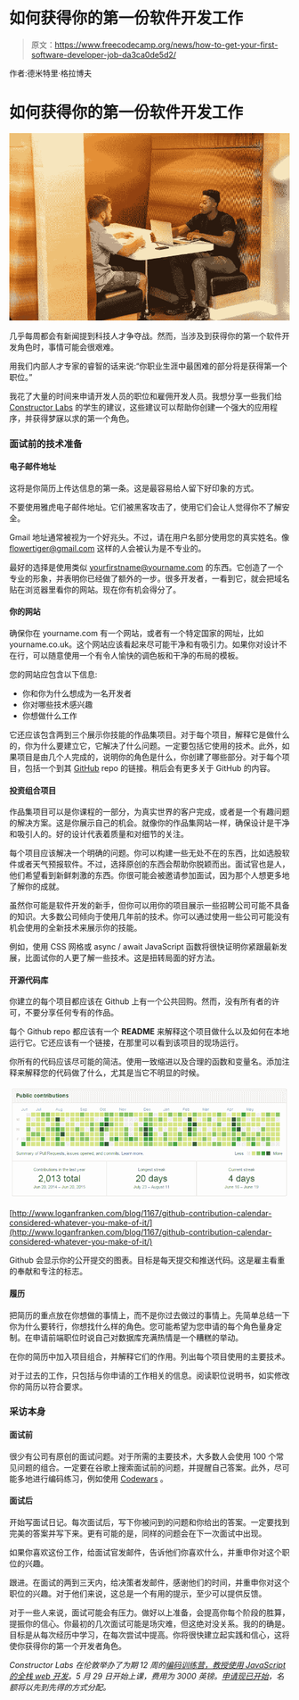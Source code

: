 # 如何获得你的第一份软件开发工作

> 原文：<https://www.freecodecamp.org/news/how-to-get-your-first-software-developer-job-da3ca0de5d2/>

作者:德米特里·格拉博夫

# 如何获得你的第一份软件开发工作

![jPJwO-Zp-WdTbMuALbNRMyhktmQV7WVhpeET](img/9b3d92b2c47d1362960dfc31a0c2154c.png)

几乎每周都会有新闻提到科技人才争夺战。然而，当涉及到获得你的第一个软件开发角色时，事情可能会很艰难。

用我们内部人才专家的睿智的话来说:“你职业生涯中最困难的部分将是获得第一个职位。”

我花了大量的时间来申请开发人员的职位和雇佣开发人员。我想分享一些我们给 [Constructor Labs](http://constructorlabs.com/) 的学生的建议，这些建议可以帮助你创建一个强大的应用程序，并获得梦寐以求的第一个角色。

### 面试前的技术准备

#### 电子邮件地址

这将是你简历上传达信息的第一条。这是最容易给人留下好印象的方式。

不要使用雅虎电子邮件地址。它们被黑客攻击了，使用它们会让人觉得你不了解安全。

Gmail 地址通常被视为一个好兆头。不过，请在用户名部分使用您的真实姓名。像 flowertiger@gmail.com 这样的人会被认为是不专业的。

最好的选择是使用类似 yourfirstname@yourname.com 的东西。它创造了一个专业的形象，并表明你已经做了额外的一步。很多开发者，一看到它，就会把域名贴在浏览器里看你的网站。现在你有机会得分了。

#### 你的网站

确保你在 yourname.com 有一个网站，或者有一个特定国家的网址，比如 yourname.co.uk。这个网站应该看起来尽可能干净和有吸引力。如果你对设计不在行，可以随意使用一个有令人愉快的调色板和干净的布局的模板。

您的网站应包含以下信息:

*   你和你为什么想成为一名开发者
*   你对哪些技术感兴趣
*   你想做什么工作

它还应该包含两到三个展示你技能的作品集项目。对于每个项目，解释它是做什么的，你为什么要建立它，它解决了什么问题。一定要包括它使用的技术。此外，如果项目是由几个人完成的，说明你的角色是什么，你创建了哪些部分。对于每个项目，包括一个到其 [GitHub](https://github.com/) repo 的链接。稍后会有更多关于 GitHub 的内容。

#### 投资组合项目

作品集项目可以是你课程的一部分，为真实世界的客户完成，或者是一个有趣问题的解决方案。这是你展示自己的机会。就像你的作品集网站一样，确保设计是干净和吸引人的。好的设计代表着质量和对细节的关注。

每个项目应该解决一个明确的问题。你可以构建一些无处不在的东西，比如选股软件或者天气预报软件。不过，选择原创的东西会帮助你脱颖而出。面试官也是人，他们希望看到新鲜刺激的东西。你很可能会被邀请参加面试，因为那个人想更多地了解你的成就。

虽然你可能是软件开发的新手，但你可以用你的项目展示一些招聘公司可能不具备的知识。大多数公司倾向于使用几年前的技术。你可以通过使用一些公司可能没有机会使用的全新技术来展示你的技能。

例如，使用 CSS 网格或 async / await JavaScript 函数将很快证明你紧跟最新发展，比面试你的人更了解一些技术。这是扭转局面的好方法。

#### 开源代码库

你建立的每个项目都应该在 Github 上有一个公共回购。然而，没有所有者的许可，不要分享任何专有的作品。

每个 Github repo 都应该有一个 **README** 来解释这个项目做什么以及如何在本地运行它。它还应该有一个链接，在那里可以看到该项目的现场运行。

你所有的代码应该尽可能的简洁。使用一致缩进以及合理的函数和变量名。添加注释来解释您的代码做了什么，尤其是当它不明显的时候。

![7HTZyY5h6Z3Zp0dygjiHlHePssL80tEjYtLT](img/9eddbdebe8d6cd75c2e82c63e4ec8472.png)

[http://www.loganfranken.com/blog/1167/github-contribution-calendar-considered-whatever-you-make-of-it/](http://www.loganfranken.com/blog/1167/github-contribution-calendar-considered-whatever-you-make-of-it/)

Github 会显示你的公开提交的图表。目标是每天提交和推送代码。这是雇主看重的奉献和专注的标志。

#### 履历

把简历的重点放在你想做的事情上，而不是你过去做过的事情上。先简单总结一下你为什么要转行，你想找什么样的角色。您可能希望为您申请的每个角色量身定制。在申请前端职位时说自己对数据库充满热情是一个糟糕的举动。

在你的简历中加入项目组合，并解释它们的作用。列出每个项目使用的主要技术。

对于过去的工作，只包括与你申请的工作相关的信息。阅读职位说明书，如实修改你的简历以符合要求。

### 采访本身

#### 面试前

很少有公司有原创的面试问题。对于所需的主要技术，大多数人会使用 100 个常见问题的组合。一定要在谷歌上搜索面试前的问题，并提醒自己答案。此外，尽可能多地进行编码练习，例如使用 [Codewars](https://www.codewars.com/) 。

#### 面试后

开始写面试日记。每次面试后，写下你被问到的问题和你给出的答案。一定要找到完美的答案并写下来。更有可能的是，同样的问题会在下一次面试中出现。

如果你喜欢这份工作，给面试官发邮件，告诉他们你喜欢什么，并重申你对这个职位的兴趣。

跟进。在面试的两到三天内，给决策者发邮件，感谢他们的时间，并重申你对这个职位的兴趣。对于他们来说，这总是一个有用的提示，至少可以提供反馈。

对于一些人来说，面试可能会有压力。做好以上准备，会提高你每个阶段的胜算，提振你的信心。你最初的几次面试可能是场灾难，但这绝对没关系。我的的确是。目标是从每次经历中学习，在每次尝试中提高。你将很快建立起实践和信心，这将使你获得你的第一个开发者角色。

*Constructor Labs 在伦敦举办了为期 12 周的[编码训练营，教授](http://constructorlabs.com/)[使用 JavaScript 的全栈 web 开发](http://constructorlabs.com/course)。5 月 29 日开始上课，费用为 3000 英镑。[申请现已开始](http://constructorlabs.com/admission)，名额将以先到先得的方式分配。*